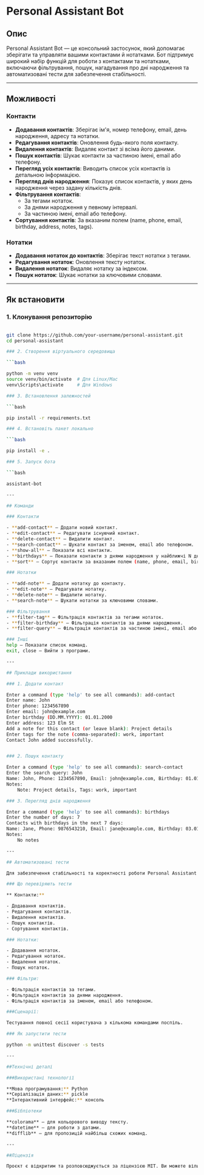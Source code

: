 # Personal Assistant Bot

## Опис

Personal Assistant Bot — це консольний застосунок, який допомагає зберігати та управляти вашими контактами й нотатками. Бот підтримує широкий набір функцій для роботи з контактами та нотатками, включаючи фільтрування, пошук, нагадування про дні народження та автоматизовані тести для забезпечення стабільності.

---

## Можливості

### **Контакти**

- **Додавання контактів**:
  Зберігає ім'я, номер телефону, email, день народження, адресу та нотатки.
- **Редагування контактів**:
  Оновлення будь-якого поля контакту.
- **Видалення контактів**:
  Видаляє контакт зі всіма його даними.
- **Пошук контактів**:
  Шукає контакти за частиною імені, email або телефону.
- **Перегляд усіх контактів**:
  Виводить список усіх контактів із детальною інформацією.
- **Перегляд днів народження**:
  Показує список контактів, у яких день народження через задану кількість днів.
- **Фільтрування контактів**:
  - За тегами нотаток.
  - За днями народження у певному інтервалі.
  - За частиною імені, email або телефону.
- **Сортування контактів**:
  За вказаним полем (name, phone, email, birthday, address, notes, tags).

### **Нотатки**

- **Додавання нотаток до контактів**:
  Зберігає текст нотатки з тегами.
- **Редагування нотаток**:
  Оновлення тексту нотаток.
- **Видалення нотаток**:
  Видаляє нотатку за індексом.
- **Пошук нотаток**:
  Шукає нотатки за ключовими словами.

---

## Як встановити

### 1. Клонування репозиторію

```bash

git clone https://github.com/your-username/personal-assistant.git
cd personal-assistant

### 2. Створення віртуального середовища

```bash

python -m venv venv
source venv/bin/activate  # Для Linux/Mac
venv\Scripts\activate     # Для Windows

### 3. Встановлення залежностей

```bash

pip install -r requirements.txt

### 4. Встановіть пакет локально

```bash

pip install -e .

### 5. Запуск бота

```bash

assistant-bot

---

## Команди

### Контакти

- **add-contact** — Додати новий контакт.
- **edit-contact** — Редагувати існуючий контакт.
- **delete-contact** — Видалити контакт.
- **search-contact** — Шукати контакт за іменем, email або телефоном.
- **show-all** — Показати всі контакти.
- **birthdays** — Показати контакти з днями народження у найближчі N днів.
- **sort** — Сортує контакти за вказаним полем (name, phone, email, birthday, address, notes, tags).

### Нотатки

- **add-note** — Додати нотатку до контакту.
- **edit-note** — Редагувати нотатку.
- **delete-note** — Видалити нотатку.
- **search-note** — Шукати нотатки за ключовими словами.

### Фільтрування
- **filter-tag** — Фільтрація контактів за тегами нотаток.
- **filter-birthday** — Фільтрація контактів за днями народження.
- **filter-query** — Фільтрація контактів за частиною імені, email або телефону.

### Інші
help — Показати список команд.
exit, close — Вийти з програми.

---

## Приклади використання

### 1. Додати контакт

Enter a command (type 'help' to see all commands): add-contact
Enter name: John
Enter phone: 1234567890
Enter email: john@example.com
Enter birthday (DD.MM.YYYY): 01.01.2000
Enter address: 123 Elm St
Add a note for this contact (or leave blank): Project details
Enter tags for the note (comma-separated): work, important
Contact John added successfully.


### 2. Пошук контакту

Enter a command (type 'help' to see all commands): search-contact
Enter the search query: John
Name: John, Phone: 1234567890, Email: john@example.com, Birthday: 01.01.2000, Address: 123 Elm St
Notes:
    Note: Project details, Tags: work, important

### 3. Перегляд днів народження

Enter a command (type 'help' to see all commands): birthdays
Enter the number of days: 7
Contacts with birthdays in the next 7 days:
Name: Jane, Phone: 9876543210, Email: jane@example.com, Birthday: 03.01.1995, Address: 456 Oak St
Notes:
    No notes

---

## Автоматизовані тести

Для забезпечення стабільності та коректності роботи Personal Assistant Bot використовується модуль unittest. Всі основні функції та сценарії покриті тестами.

### Що перевіряють тести

** Контакти:**

- Додавання контактів.
- Редагування контактів.
- Видалення контактів.
- Пошук контактів.
- Сортування контактів.

### Нотатки:

- Додавання нотаток.
- Редагування нотаток.
- Видалення нотаток.
- Пошук нотаток.

### Фільтри:

- Фільтрація контактів за тегами.
- Фільтрація контактів за днями народження.
- Фільтрація контактів за іменем, email або телефоном.

###Сценарії:

Тестування повної сесії користувача з кількома командами поспіль.

### Як запустити тести

python -m unittest discover -s tests

---

##Технічні деталі

###Використані технології

**Мова програмування:** Python
**Серіалізація даних:** pickle
**Інтерактивний інтерфейс:** консоль

###Бібліотеки

**colorama** — для кольорового виводу тексту.
**datetime** — для роботи з датами.
**difflib** — для пропозицій найбільш схожих команд.

---

##Ліцензія

Проєкт є відкритим та розповсюджується за ліцензією MIT. Ви можете вільно використовувати, модифікувати та розповсюджувати код цього проєкту.